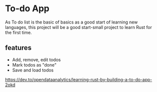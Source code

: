 # To-do App

As To do list is the basic of basics as a good start of learning new languages, this project will be a good start-small project to learn Rust for the first time.

## features

- Add, remove, edit todos
- Mark todos as "done"
- Save and load todos

https://dev.to/opendataanalytics/learning-rust-by-building-a-to-do-app-2okd
